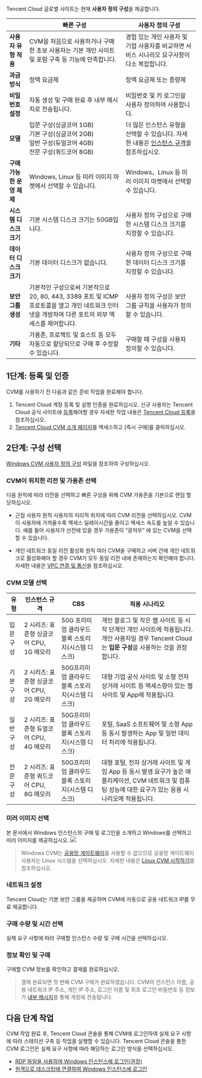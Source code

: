 Tencent Cloud 글로벌 사이트는 현재 **사용자 정의 구성**을 제공합니다.

|  | 빠른 구성 | 사용자 정의 구성|
|---------|---------|---------|
| **사용자 유형 적용** | CVM을 처음으로 사용하거나 구매한 초보 사용자는 기본 개인 사이트 및 포럼 구축 등 기능에 만족합니다. | 경험 있는 개인 사용자 및 기업 사용자를 비교하면 서비스 시나리오 요구사항이 다소 복잡합니다.|
| **과금 방식** |정액 요금제| 정액 요금제 또는 종량제|
| **비밀번호 설정** | 자동 생성 및 구매 완료 후 내부 메시지로 전송됩니다.| 비밀번호 및 키 로그인을 사용자 정의하여 사용합니다.|
| **모델** | 입문 구성(싱글코어 1GB)<br> 기본 구성(싱글코어 2GB)<br> 일반 구성(듀얼코어 4GB)<br>전문 구성(쿼드코어 8GB)| 더 많은 인스턴스 유형을 선택할 수 있습니다. 자세한 내용은 [인스턴스 규격](https://intl.cloud.tencent.com/document/product/213/11518)을 참조하십시오.|
| **구매 가능한 운영 체제**| Windows, Linux 등 미러 이미지 마켓에서 선택할 수 있습니다. |    Windows，Linux 등 미러 이미지 마켓에서 선택할 수 있습니다.|
| **시스템 디스크 크기** |  기본 시스템 디스크 크기는 50GB입니다. | 사용자 정의 구성으로 구매한 시스템 디스크 크기를 지정할 수 있습니다. |
| **데이터 디스크 크기** |  기본 데이터 디스크가 없습니다. | 사용자 정의 구성으로 구매한 데이터 디스크 크기를 지정할 수 있습니다. |
| **보안 그룹 생성** |  기본적인 구성으로써 기본적으로 20, 80, 443, 3389 포트 및 ICMP 프로토콜을 열고 개인 네트워크 인터넷을 개방하여 다른 포트의 외부 액세스를 제어합니다. | 사용자 정의 구성은 보안 그룹 규칙을 사용자가 정의할 수 있습니다. |
| **기타** | 가용존, 프로젝트 및 호스트 등 모두 자동으로 할당되므로 구매 후 수정할 수 있습니다. | 구매할 때 구성을 사용자 정의할 수 있습니다. |

## 1단계: 등록 및 인증
CVM를 사용하기 전 다음과 같은 준비 작업을 완료해야 합니다.
1. Tencent Cloud 계정 등록 및 실명 인증을 완료하십시오.
신규 사용자는 Tencent Cloud 공식 사이트에 [등록](https://intl.cloud.tencent.com/register)해야할 경우 자세한 작업 내용은 [Tencent Cloud 등록](https://intl.cloud.tencent.com/document/product/378/17985)을 참조하십시오.
2. [Tencent Cloud CVM 소개 페이지](https://intl.cloud.tencent.com/product/cvm)를 액세스하고 [즉시 구매]를 클릭하십시오.

## 2단계: 구성 선택

[Windows CVM 사용자 정의 구성](https://cloud.tencent.com/doc/product/213/10516) 파일을 참조하여 구성하십시오.

### CVM이 위치한 리전 및 가용존 선택

다음 원칙에 따라 리전을 선택하고 빠른 구성을 위해 CVM 가용존을 기본으로 랜덤 할당하십시오.
- 근접 사용자 원칙
  사용자의 지리적 위치에 따라 CVM 리전을 선택하십시오. CVM 이 사용자에 가까울수록 액세스 딜레이시간을 줄이고 액세스 속도를 높일 수 있습니다. 예를 들어 사용자가 선전에 있을 경우 가용존이 “광저우” 에 있는 CVM을 선택할 수 있습니다.
	
- 개인 네트워크 동일 리전 활성화 원칙
 여러 CVM을 구매하고 서버 간에 개인 네트워크로 활성화해야 할 경우 CVM가 모두 동일 리전 내에 존재하는지 확인해야 합니다. 자세한 내용은 [VPC 연결 및 통신](https://cloud.tencent.com/document/product/215/30717)을 참조하십시오.

### CVM 모델 선택

| 유형 | 인스턴스 규격 | CBS | 적용 시나리오 |
|---------|---------|---------|---------|
| 입문 구성| 2 시리즈: 표준형 싱글코어 CPU, 1G 메모리| 50G 프리미엄 클라우드 블록 스토리지(시스템 디스크) | 개인 블로그 및 작은 웹 사이트 등 시작 단계인 개인 사이트에 적용됩니다. 개인 사용자일 경우 Tencent Cloud는 **입문 구성**을 사용하는 것을 권장합니다.|
| 기본 구성| 2 시리즈: 표준형 싱글코어 CPU, 2G 메모리| 50G프리미엄 클라우드 블록 스토리지(시스템 디스크) | 대형 기업 공식 사이트 및 소형 전자 상거래 사이트 등 액세스량이 있는 웹 사이트 및 App에 적용됩니다.|
| 일반 구성 | 2 시리즈: 표준형 듀얼코어 CPU, 4G 메모리 | 50G프리미엄 클라우드 블록 스토리지(시스템 디스크) | 포털, SaaS 소프트웨어 및 소형 App 등 동시 발생하는 App 및 일반 데이터 처리에 적용됩니다.|
| 전문 구성| 2 시리즈: 표준형 쿼드코어 CPU, 8G 메모리| 50G프리미엄 클라우드 블록 스토리지(시스템 디스크) | 대형 포털, 전자 상거래 사이트 및 게임 App 등 동시 발생 요구가 높은 애플리케이션, CVM 네트워크 및 컴퓨팅 성능에 대한 요구가 있는 응용 시나리오에 적용됩니다.|



### 미러 이미지 선택

본 문서에서 Windows 인스턴스의 구매 및 로그인을 소개하고 Windows를 선택하고 미러 이미지를 제공하십시오. 
![](https://main.qcloudimg.com/raw/ae628bc9aea84e55b0a691bb59de1b4a/image-20181010105754025.png)
> Windows CVM는 [공용망 게이트웨이](https://intl.cloud.tencent.com/document/product/215/4972)를 사용할 수 없으므로 공용망 게이트웨이 사용자는 Linux 시스템을 선택하십시오. 자세한 내용은 [Linux CVM 시작하기](https://intl.cloud.tencent.com/document/product/213/2936)를 참조하십시오.


### 네트워크 설정

Tencent Cloud는 기본 보안 그룹을 제공하며 CVM에 자동으로 공용 네트워크 IP를 무료 제공합니다.


### 구매 수량 및 시간 선택

실제 요구 사항에 따라 구매할 인스턴스 수량 및 구매 시간을 선택하십시오.

### 정보 확인 및 구매

구매할 CVM 정보를 확인하고 결제를 완료하십시오.

>결제 완료되면 첫 번째 CVM 구매가 완료하였습니다. CVM의 인스턴스 이름, 공용 네트워크 IP 주소, 개인 IP 주소, 로그인 이름 및 최초 로그인 비밀번호 등 정보가 [내부 메시지](https://console.cloud.tencent.com/message)를 통해 계정에 전송됩니다.

## 다음 단계 작업
CVM 작업 완료 후, Tencent Cloud 콘솔을 통해 CVM에 로그인하여 실제 요구 사항에 따라 스테이션 구축 등 작업을 실행할 수 있습니다.
Tencent Cloud 콘솔을 통한 CVM 로그인은 실제 요구 사항에 따라 해당하는 로그인 방식을 선택하십시오.
- [RDP 파일을 사용하여 Windows 인스턴스에 로그인(권장)](https://intl.cloud.tencent.com/document/product/213/5435)
- [원격으로 데스크탑에 연결하여 Windows 인스턴스에 로그인](https://cloud.tencent.com/document/product/213/35703)
